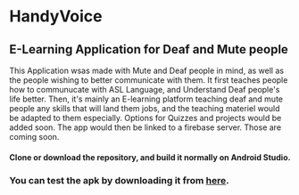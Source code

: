 # HandyVoice
## E-Learning Application for Deaf and Mute people
This Application wsas made with Mute and Deaf people in mind, as well as the people wishing to better communicate with them.
It first teaches people how to communucate with ASL Language, and Understand Deaf people's life better.
Then, it's mainly an E-learning platform teaching deaf and mute people any skills that will land them jobs, and the teaching materiel would be adapted to them especially.
Options for Quizzes and projects would be added soon. The app would then be linked to a firebase server. Those are coming soon.
#### Clone or download the repository, and build it normally on Android Studio.
### You can test the apk by downloading it from [here](https://drive.google.com/open?id=1dA4aYw0KaF1BLiN4sDYCEOkDmuFu64As).
